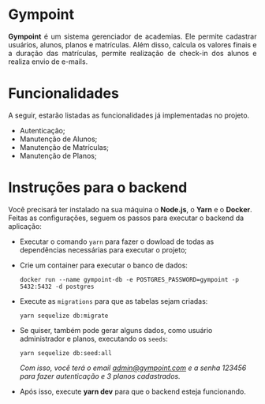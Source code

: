 # Gympoint

<p align="justify">
<strong>Gympoint</strong> é um sistema gerenciador de academias. Ele permite cadastrar usuários, alunos, planos e matrículas. Além disso, calcula os valores finais e a duração das matrículas, permite realização de check-in dos alunos e realiza envio de e-mails.
</p>

# Funcionalidades

A seguir, estarão listadas as funcionalidades já implementadas no projeto.

- Autenticação;
- Manutenção de Alunos;
- Manutenção de Matrículas;
- Manutenção de Planos;

# Instruções para o backend

Você precisará ter instalado na sua máquina o **Node.js**, o **Yarn** e o **Docker**. Feitas as configurações, seguem os passos para executar o backend da aplicação:

 - Executar o comando `yarn` para fazer o dowload de todas as dependências necessárias para executar o projeto;

 - Crie um container para executar o banco de dados:
    ```
    docker run --name gympoint-db -e POSTGRES_PASSWORD=gympoint -p 5432:5432 -d postgres
    ```
 - Execute as `migrations` para que as tabelas sejam criadas:
   ```
   yarn sequelize db:migrate
   ```

 - Se quiser, também pode gerar alguns dados, como usuário administrador e planos, executando os `seeds`:
   ```
   yarn sequelize db:seed:all
   ```
   *Com isso, você terá o email admin@gympoint.com e a senha 123456 para fazer autenticação e 3 planos cadastrados.*

 - Após isso, execute **yarn dev** para que o backend esteja funcionando.
